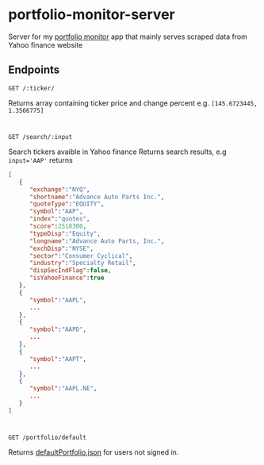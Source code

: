 # portfolio-monitor-server
Server for my [portfolio monitor](https://github.com/svhein/portfolio-monitor) app that mainly serves scraped data from Yahoo finance website

## Endpoints
```
GET /:ticker/
```
Returns array containing ticker price and change percent  e.g.  `[145.6723445, 1.3566775]`

#

```
GET /search/:input
```
Search tickers avaible in Yahoo finance 
Returns search results, e.g `input='AAP'` returns
```json
[
   {
      "exchange":"NYQ",
      "shortname":"Advance Auto Parts Inc.",
      "quoteType":"EQUITY",
      "symbol":"AAP",
      "index":"quotes",
      "score":2518300,
      "typeDisp":"Equity",
      "longname":"Advance Auto Parts, Inc.",
      "exchDisp":"NYSE",
      "sector":"Consumer Cyclical",
      "industry":"Specialty Retail",
      "dispSecIndFlag":false,
      "isYahooFinance":true
   },
   {
      "symbol":"AAPL",
      ...
   },
   {
      "symbol":"AAPD",
      ...    
   },
   {
      "symbol":"AAPT",
      ...
   },
   {
      "symbol":"AAPL.NE",
      ...
   }
]
```
#
```
GET /portfolio/default
```
Returns [defaultPortfolio.json](https://github.com/svhein/portfolio-monitor-server/blob/master/defaultPortfolio.json) for users not signed in.






